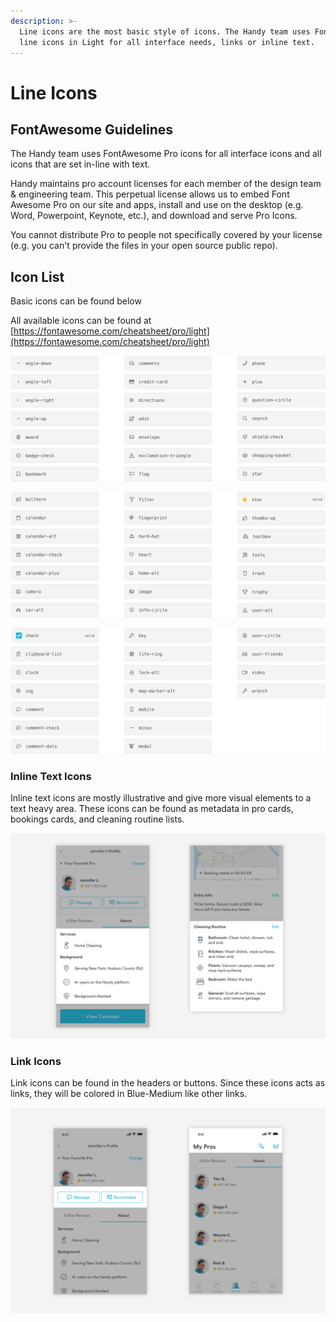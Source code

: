 ```yaml
---
description: >-
  Line icons are the most basic style of icons. The Handy team uses FontAwesome
  line icons in Light for all interface needs, links or inline text.
---
```


# Line Icons

## FontAwesome Guidelines

The Handy team uses FontAwesome Pro icons for all interface icons and all icons that are set in-line with text.

Handy maintains pro account licenses for each member of the design team & engineering team. This perpetual license allows us to embed Font Awesome Pro on our site and apps, install and use on the desktop \(e.g. Word, Powerpoint, Keynote, etc.\), and download and serve Pro Icons.

You cannot distribute Pro to people not specifically covered by your license \(e.g. you can't provide the files in your open source public repo\).

## Icon List

Basic icons can be found below 

All available icons can be found at [https://fontawesome.com/cheatsheet/pro/light](https://fontawesome.com/cheatsheet/pro/light)

![](../../.gitbook/assets/icons-a.png)

![](../../.gitbook/assets/icons-b.png)

![](../../.gitbook/assets/icons-c.png)

### Inline Text Icons

Inline text icons are mostly illustrative and give more visual elements to a text heavy area. These icons can be found as metadata in pro cards, bookings cards, and cleaning routine lists.

![](../../.gitbook/assets/inline-icons.png)

### Link Icons 

Link icons can be found in the headers or buttons. Since these icons acts as links, they will be colored in Blue-Medium like other links.

![](../../.gitbook/assets/link-icons.png)

